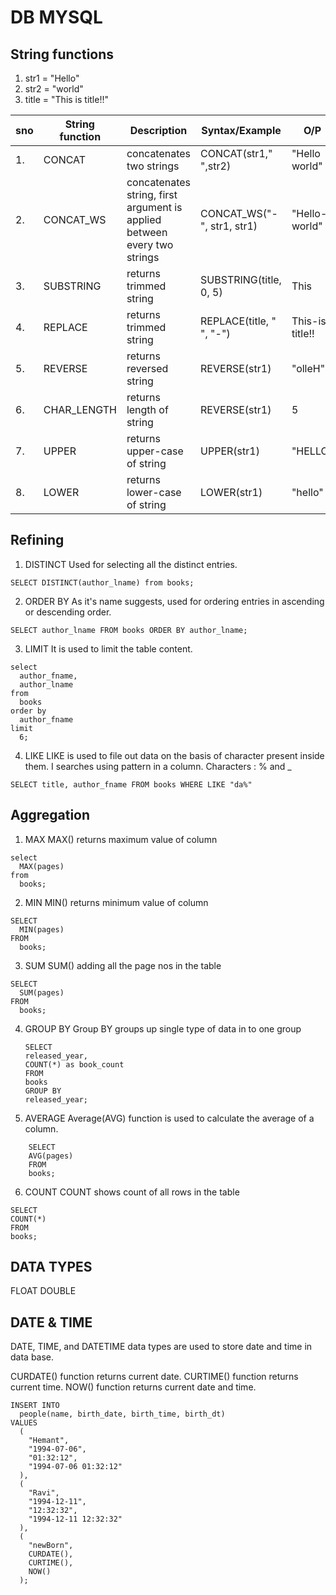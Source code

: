 # DB MYSQL

## String functions

1. str1 = "Hello"
2. str2 = "world"
3. title = "This is title!!"

| sno | String function | Description                                                              | Syntax/Example             | O/P             |
| --- | --------------- | ------------------------------------------------------------------------ | -------------------------- | --------------- |
| 1.  | CONCAT          | concatenates two strings                                                 | CONCAT(str1," ",str2)      | "Hello world"   |
| 2.  | CONCAT_WS       | concatenates string, first argument is applied between every two strings | CONCAT_WS("-", str1, str1) | "Hello-world"   |
| 3.  | SUBSTRING       | returns trimmed string                                                   | SUBSTRING(title, 0, 5)     | This            |
| 4.  | REPLACE         | returns trimmed string                                                   | REPLACE(title, " ", "-")   | This-is-title!! |
| 5.  | REVERSE         | returns reversed string                                                  | REVERSE(str1)              | "olleH"         |
| 6.  | CHAR_LENGTH     | returns length of string                                                 | REVERSE(str1)              | 5               |
| 7.  | UPPER           | returns upper-case of string                                             | UPPER(str1)                | "HELLO"         |
| 8.  | LOWER           | returns lower-case of string                                             | LOWER(str1)                | "hello"         |

## Refining

1. DISTINCT
   Used for selecting all the distinct entries.

```
SELECT DISTINCT(author_lname) from books;

```

2. ORDER BY
   As it's name suggests, used for ordering entries in ascending or descending order.

```
SELECT author_lname FROM books ORDER BY author_lname;

```

3. LIMIT
   It is used to limit the table content.

```
select
  author_fname,
  author_lname
from
  books
order by
  author_fname
limit
  6;

```

4. LIKE
   LIKE is used to file out data on the basis of character present inside them. I searches using pattern in a column.
   Characters : % and \_

```
SELECT title, author_fname FROM books WHERE LIKE "da%"

```

## Aggregation

1. MAX
   MAX() returns maximum value of column

```
select
  MAX(pages)
from
  books;

```

2. MIN
   MIN() returns minimum value of column

```
SELECT
  MIN(pages)
FROM
  books;

```

3. SUM
   SUM() adding all the page nos in the table

```
SELECT
  SUM(pages)
FROM
  books;

```

4. GROUP BY
   Group BY groups up single type of data in to one group

    ```
    SELECT
    released_year,
    COUNT(*) as book_count
    FROM
    books
    GROUP BY
    released_year;
    ```

5. AVERAGE
   Average(AVG) function is used to calculate the average of a column.

```
    SELECT
    AVG(pages)
    FROM
    books;

```

6.  COUNT
    COUNT shows count of all rows in the table

```
SELECT
COUNT(*)
FROM
books;

```

## DATA TYPES

FLOAT
DOUBLE

## DATE & TIME

DATE, TIME, and DATETIME data types are used to store date and time in data base.

CURDATE() function returns current date.
CURTIME() function returns current time.
NOW() function returns current date and time.

```
INSERT INTO
  people(name, birth_date, birth_time, birth_dt)
VALUES
  (
    "Hemant",
    "1994-07-06",
    "01:32:12",
    "1994-07-06 01:32:12"
  ),
  (
    "Ravi",
    "1994-12-11",
    "12:32:32",
    "1994-12-11 12:32:32"
  ),
  (
    "newBorn",
    CURDATE(),
    CURTIME(),
    NOW()
  );
```
